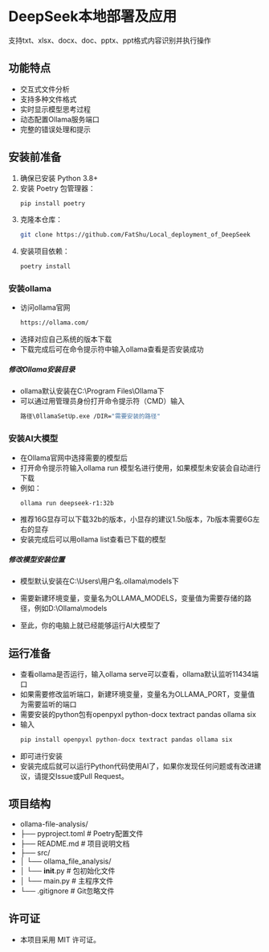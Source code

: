 # DeepSeek本地部署及应用
支持txt、xlsx、docx、doc、pptx、ppt格式内容识别并执行操作
## 功能特点
- 交互式文件分析
- 支持多种文件格式
- 实时显示模型思考过程
- 动态配置Ollama服务端口
- 完整的错误处理和提示
## 安装前准备
1. 确保已安装 Python 3.8+
2. 安装 Poetry 包管理器：
   ```bash
   pip install poetry
   ```
3. 克隆本仓库：
   ```bash
   git clone https://github.com/FatShu/Local_deployment_of_DeepSeek
   ```
4. 安装项目依赖：
   ```bash
   poetry install
   ```
### 安装ollama
- 访问ollama官网<br>
   ```bash
   https://ollama.com/
   ```
- 选择对应自己系统的版本下载<br>
- 下载完成后可在命令提示符中输入ollama查看是否安装成功<br>
##### 修改Ollama安装目录
- ollama默认安装在C:\Program Files\Ollama下<br>
- 可以通过用管理员身份打开命令提示符（CMD）输入
   ```bash
   路径\0llamaSetUp.exe /DIR="需要安装的路径"
   ```
### 安装AI大模型
- 在Ollama官网中选择需要的模型后<br>
- 打开命令提示符输入ollama run 模型名进行使用，如果模型未安装会自动进行下载<br>
- 例如：
   ```bash
   ollama run deepseek-r1:32b
   ```
- 推荐16G显存可以下载32b的版本，小显存的建议1.5b版本，7b版本需要6G左右的显存<br>
- 安装完成后可以用ollama list查看已下载的模型<br>
##### 修改模型安装位置
- 模型默认安装在C:\Users\用户名\.ollama\models下<br>
- 需要新建环境变量，变量名为OLLAMA_MODELS，变量值为需要存储的路径，例如D:\Ollama\models<br>

- 至此，你的电脑上就已经能够运行AI大模型了<br>
## 运行准备
- 查看ollama是否运行，输入ollama serve可以查看，ollama默认监听11434端口<br>
- 如果需要修改监听端口，新建环境变量，变量名为OLLAMA_PORT，变量值为需要监听的端口<br>
- 需要安装的python包有openpyxl python-docx textract pandas ollama six<br>
- 输入
   ```bash
   pip install openpyxl python-docx textract pandas ollama six
   ```
- 即可进行安装<br>
- 安装完成后就可以运行Python代码使用AI了，如果你发现任何问题或有改进建议，请提交Issue或Pull Request。<br>

## 项目结构
- ollama-file-analysis/<br>
- ├── pyproject.toml         # Poetry配置文件<br>
- ├── README.md              # 项目说明文档<br>
- ├── src/<br>
- │   └── ollama_file_analysis/<br>
- │       └── __init__.py    # 包初始化文件<br>
- │       └── main.py        # 主程序文件<br>
- └── .gitignore             # Git忽略文件<br>

## 许可证
- 本项目采用 MIT 许可证。